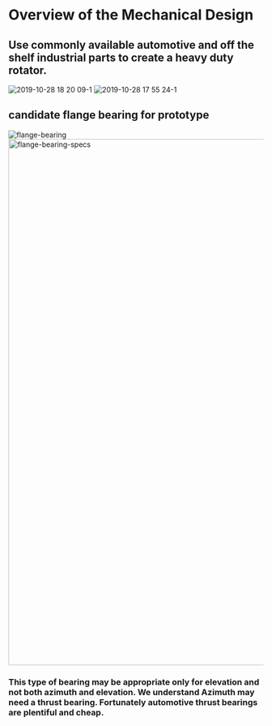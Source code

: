 # Overview of the Mechanical Design
## Use commonly available automotive and off the shelf industrial parts to create a heavy duty rotator.
![2019-10-28 18 20 09-1](https://user-images.githubusercontent.com/6608613/68074215-caeba880-fd55-11e9-80cd-535ea205328f.jpg)
![2019-10-28 17 55 24-1](https://user-images.githubusercontent.com/6608613/68074292-b825a380-fd56-11e9-86ac-8a0d8f19774c.jpg)
## candidate flange bearing for prototype
![flange-bearing](https://user-images.githubusercontent.com/6608613/68074383-98db4600-fd57-11e9-936a-defba68aad11.jpeg)
<img width="1038" alt="flange-bearing-specs" src="https://user-images.githubusercontent.com/6608613/68074414-fc657380-fd57-11e9-9a35-c9f9139a13a9.png">
### This type of bearing may be appropriate only for elevation and not both azimuth and elevation. We understand Azimuth may need a thrust bearing. Fortunately automotive thrust bearings are plentiful and cheap. 
